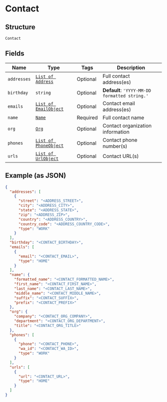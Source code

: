 
# Contact

## Structure

`Contact`

## Fields

| Name | Type | Tags | Description |
|  --- | --- | --- | --- |
| `addresses` | [`List of Address`](../../doc/models/address.md) | Optional | Full contact address(es) |
| `birthday` | `string` | Optional | **Default**: `'YYYY-MM-DD formatted string.'` |
| `emails` | [`List of EmailObject`](../../doc/models/email-object.md) | Optional | Contact email address(es) |
| `name` | [`Name`](../../doc/models/name.md) | Required | Full contact name |
| `org` | [`Org`](../../doc/models/org.md) | Optional | Contact organization information |
| `phones` | [`List of PhoneObject`](../../doc/models/phone-object.md) | Optional | Contact phone number(s) |
| `urls` | [`List of UrlObject`](../../doc/models/url-object.md) | Optional | Contact URL(s) |

## Example (as JSON)

```json
{
  "addresses": [
    {
      "street": "<ADDRESS_STREET>",
      "city": "<ADDRESS_CITY>",
      "state": "<ADDRESS_STATE>",
      "zip": "<ADDRESS_ZIP>",
      "country": "<ADDRESS_COUNTRY>",
      "country_code": "<ADDRESS_COUNTRY_CODE>",
      "type": "WORK"
    }
  ],
  "birthday": "<CONTACT_BIRTHDAY>",
  "emails": [
    {
      "email": "<CONTACT_EMAIL>",
      "type": "HOME"
    }
  ],
  "name": {
    "formatted_name": "<CONTACT_FORMATTED_NAME>",
    "first_name": "<CONTACT_FIRST_NAME>",
    "last_name": "<CONTACT_LAST_NAME>",
    "middle_name": "<CONTACT_MIDDLE_NAME>",
    "suffix": "<CONTACT_SUFFIX>",
    "prefix": "<CONTACT_PREFIX>"
  },
  "org": {
    "company": "<CONTACT_ORG_COMPANY>",
    "department": "<CONTACT_ORG_DEPARTMENT>",
    "title": "<CONTACT_ORG_TITLE>"
  },
  "phones": [
    {
      "phone": "<CONTACT_PHONE>",
      "wa_id": "<CONTACT_WA_ID>",
      "type": "WORK"
    }
  ],
  "urls": [
    {
      "url": "<CONTACT_URL>",
      "type": "HOME"
    }
  ]
}
```

